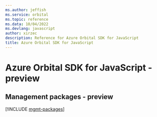 ```yaml
---
ms.author: jeffish
ms.service: orbital
ms.topic: reference
ms.data: 10/04/2022
ms.devlang: javascript
author: xirzec
description: Reference for Azure Orbital SDK for JavaScript
title: Azure Orbital SDK for JavaScript
---
```

# Azure Orbital SDK for JavaScript - preview

## Management packages - preview
[!INCLUDE [mgmt-packages](orbital-mgmt-index.md)]